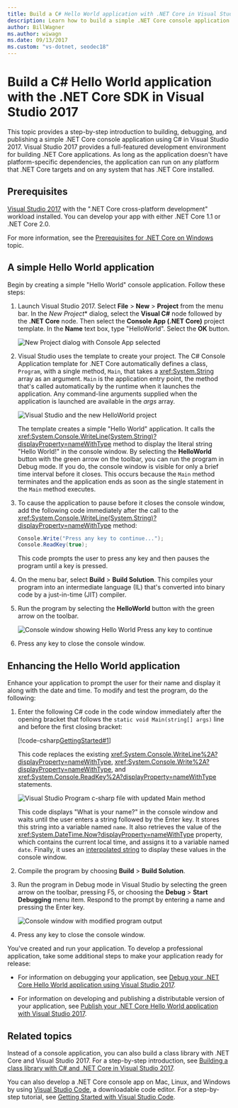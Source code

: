 ```yaml
---
title: Build a C# Hello World application with .NET Core in Visual Studio 2017
description: Learn how to build a simple .NET Core console application with C# using Visual Studio 2017.
author: BillWagner
ms.author: wiwagn
ms.date: 09/13/2017
ms.custom: "vs-dotnet, seodec18"
---
```

# Build a C# Hello World application with the .NET Core SDK in Visual Studio 2017

This topic provides a step-by-step introduction to building, debugging, and publishing a simple .NET Core console application using C# in Visual Studio 2017. Visual Studio 2017 provides a full-featured development environment for building .NET Core applications. As long as the application doesn't have platform-specific dependencies, the application can run on any platform that .NET Core targets and on any system that has .NET Core installed.

## Prerequisites

[Visual Studio 2017](https://aka.ms/vsdownload?utm_source=mscom&utm_campaign=msdocs) with the ".NET Core cross-platform development" workload installed. You can develop your app with either .NET Core 1.1 or .NET Core 2.0.

For more information, see the [Prerequisites for .NET Core on Windows](../../core/windows-prerequisites.md) topic.

## A simple Hello World application

Begin by creating a simple "Hello World" console application. Follow these steps:

1. Launch Visual Studio 2017. Select **File** > **New** > **Project** from the menu bar. In the *New Project** dialog, select the **Visual C#** node followed by the **.NET Core** node. Then select the **Console App (.NET Core)** project template. In the **Name** text box, type "HelloWorld". Select the **OK** button.

   ![New Project dialog with Console App selected](./media/with-visual-studio/visual-studio-new-project.png)
   
1. Visual Studio uses the template to create your project. The C# Console Application template for .NET Core automatically defines a class, `Program`, with a single method, `Main`, that takes a <xref:System.String> array as an argument. `Main` is the application entry point, the method that's called automatically by the runtime when it launches the application. Any command-line arguments supplied when the application is launched are available in the *args* array.

   ![Visual Studio and the new HelloWorld project](./media/with-visual-studio/visual-studio-main-window.png)

   The template creates a simple "Hello World" application. It calls the <xref:System.Console.WriteLine(System.String)?displayProperty=nameWithType> method to display the literal string "Hello World!" in the console window. By selecting the **HelloWorld** button with the green arrow on the toolbar, you can run the program in Debug mode. If you do, the console window is visible for only a brief time interval before it closes. This occurs because the `Main` method terminates and the application ends as soon as the single statement in the `Main` method executes.

1. To cause the application to pause before it closes the console window, add the following code immediately after the call to the <xref:System.Console.WriteLine(System.String)?displayProperty=nameWithType> method:

   ```csharp
   Console.Write("Press any key to continue...");
   Console.ReadKey(true);
   ```
   This code prompts the user to press any key and then pauses the program until a key is pressed.

1. On the menu bar, select **Build** > **Build Solution**. This compiles your program into an intermediate language (IL) that's converted into binary code by a just-in-time (JIT) compiler.

1. Run the program by selecting the **HelloWorld** button with the green arrow on the toolbar.

   ![Console window showing Hello World Press any key to continue](./media/with-visual-studio/hello-world-console.png)

1. Press any key to close the console window.

## Enhancing the Hello World application

Enhance your application to prompt the user for their name and display it along with the date and time. To modify and test the program, do the following:

1. Enter the following C# code in the code window immediately after the opening bracket that follows the `static void Main(string[] args)` line and before the first closing bracket:

   [!code-csharp[GettingStarted#1](../../../samples/snippets/csharp/getting_started/with_visual_studio/helloworld.cs#1)]

   This code replaces the existing <xref:System.Console.WriteLine%2A?displayProperty=nameWithType>, <xref:System.Console.Write%2A?displayProperty=nameWithType>, and <xref:System.Console.ReadKey%2A?displayProperty=nameWithType> statements.

   ![Visual Studio Program c-sharp file with updated Main method](./media/with-visual-studio/visual-csharp-code-window.png)

   This code displays "What is your name?" in the console window and waits until the user enters a string followed by the Enter key. It stores this string into a variable named `name`. It also retrieves the value of the <xref:System.DateTime.Now?displayProperty=nameWithType> property, which contains the current local time, and assigns it to a variable named `date`. Finally, it uses an [interpolated string](../../csharp/language-reference/tokens/interpolated.md) to display these values in the console window.

1. Compile the program by choosing **Build** > **Build Solution**.

1. Run the program in Debug mode in Visual Studio by selecting the green arrow on the toolbar, pressing F5, or choosing the **Debug** > **Start Debugging** menu item. Respond to the prompt by entering a name and pressing the Enter key.

   ![Console window with modified program output](./media/with-visual-studio/hello-world-update.png)

1. Press any key to close the console window.

You've created and run your application. To develop a professional application, take some additional steps to make your application ready for release:

- For information on debugging your application, see [Debug your .NET Core Hello World application using Visual Studio 2017](debugging-with-visual-studio.md).

- For information on developing and publishing a distributable version of your application, see [Publish your .NET Core Hello World application with Visual Studio 2017](publishing-with-visual-studio.md).

## Related topics

Instead of a console application, you can also build a class library with .NET Core and Visual Studio 2017. For a step-by-step introduction, see [Building a class library with C# and .NET Core in Visual Studio 2017](library-with-visual-studio.md).

You can also develop a .NET Core console app on Mac, Linux, and Windows by using [Visual Studio Code](https://code.visualstudio.com/), a downloadable code editor. For a step-by-step tutorial, see [Getting Started with Visual Studio Code](with-visual-studio-code.md).
